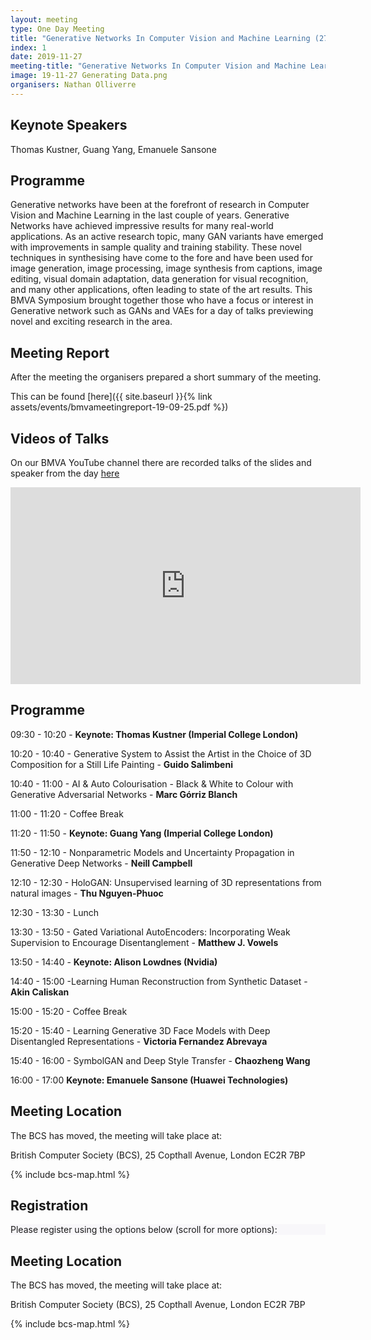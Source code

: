 ```yaml
---
layout: meeting
type: One Day Meeting
title: "Generative Networks In Computer Vision and Machine Learning (27 November 2019)"
index: 1
date: 2019-11-27
meeting-title: "Generative Networks In Computer Vision and Machine Learning"
image: 19-11-27 Generating Data.png
organisers: Nathan Olliverre
---
```


## Keynote Speakers

Thomas Kustner, Guang Yang, Emanuele Sansone

## Programme

Generative networks have been at the forefront of research in Computer Vision and Machine Learning in the last couple of years. Generative Networks have achieved impressive results for many real-world applications. As an active research topic, many GAN variants have emerged with improvements in sample quality and training stability. These novel techniques in synthesising have come to the fore and have been used for image generation, image processing, image synthesis from captions, image editing, visual domain adaptation, data generation for visual recognition, and many other applications, often leading to state of the art results. This BMVA Symposium brought together those who have a focus or interest in Generative network such as GANs and VAEs for a day of talks previewing novel and exciting research in the area.

## Meeting Report
After the meeting the organisers prepared a short summary of the meeting.

This can be found [here]({{ site.baseurl }}{% link assets/events/bmvameetingreport-19-09-25.pdf %})

## Videos of Talks
On our BMVA YouTube channel there are recorded talks of the slides and speaker from the day [here](https://www.youtube.com/watch?v=uMZ_avMVUgM&list=PLW8VWHVjepItIBW64vA8lOJxlNmBAIvTy)

<div class="container">
	<div class="row"><div class="col-xs-12 col-lg-10 mx-auto">
		<div class="video-container">
			<iframe width="560" height="315" src="https://www.youtube.com/embed/videoseries?list=PLW8VWHVjepItIBW64vA8lOJxlNmBAIvTy " frameborder="0" allow="autoplay; encrypted-media" allowfullscreen></iframe>
		</div>
	</div></div>
</div>

## Programme

09:30 - 10:20 - **Keynote: Thomas Kustner (Imperial College London)**

10:20 - 10:40 - Generative System to Assist the Artist in the Choice of 3D Composition for a Still Life Painting - **Guido Salimbeni**

10:40 - 11:00 - AI & Auto Colourisation - Black & White to Colour with Generative Adversarial Networks - **Marc Górriz Blanch**

11:00 - 11:20 - Coffee Break

11:20 - 11:50 - **Keynote: Guang Yang (Imperial College London)**

11:50 - 12:10 - Nonparametric Models and Uncertainty Propagation in Generative Deep Networks - **Neill Campbell**

12:10 - 12:30 - HoloGAN: Unsupervised learning of 3D representations from natural images  - **Thu Nguyen-Phuoc**

12:30 - 13:30 - Lunch

13:30 - 13:50 - Gated Variational AutoEncoders: Incorporating Weak Supervision to Encourage Disentanglement - **Matthew J. Vowels**

13:50 - 14:40 - **Keynote: Alison Lowdnes (Nvidia)**

14:40 - 15:00 -Learning Human Reconstruction from Synthetic Dataset - **Akin Caliskan**

15:00 - 15:20 - Coffee Break

15:20 - 15:40 - Learning Generative 3D Face Models with Deep Disentangled Representations - **Victoria Fernandez Abrevaya**

15:40 - 16:00 - SymbolGAN and Deep Style Transfer - **Chaozheng Wang**  

16:00 - 17:00  **Keynote: Emanuele Sansone (Huawei Technologies)**

## Meeting Location

The BCS has moved, the meeting will take place at:

British Computer Society (BCS), 25 Copthall Avenue, London EC2R 7BP

{% include bcs-map.html %}

<!---
The Programme can be downloaded from [here]({{ site.baseurl }}{% link assets/events/19-09-25Programme.pdf %}).
--->

<!---
## Videos of Talks
On our BMVA youtube channel there are recorded talks of the slides and speaker from the day [here](https://www.youtube.com/playlist?list=PLW8VWHVjepIsW0S7K_ozIOS4_DGy0qoJf)
<iframe width="560" height="315" src="https://www.youtube.com/embed/videoseries?list=PLW8VWHVjepIsW0S7K_ozIOS4_DGy0qoJf" frameborder="0" allow="autoplay; encrypted-media" allowfullscreen></iframe>

## Meeting Report
After the meeting the organisers will preapre a short summary of the meeting. 

This can be found [here]({{ site.baseurl }}{% link assets/events/bmvameetingreport-19-02-20.pdf %}).
--->

## Registration

<div class="container-fluid pb-3">
    <div class="card p-1" style="background: #F8F7FA">
        <div class="card-body mx-auto">
          Please register using the options below (scroll for more options):
        </div>
        <div id="eventbrite-widget-container-53411098032"></div>
    </div>
</div>

<script src="https://www.eventbrite.co.uk/static/widgets/eb_widgets.js"></script>

<script type="text/javascript">
    var exampleCallback = function() {
        console.log('Order complete!');
    };

    function getWidth() {
      if (self.innerWidth) {
        return self.innerWidth;
      }

      if (document.documentElement && document.documentElement.clientWidth) {
        return document.documentElement.clientWidth;
      }

      if (document.body) {
        return document.body.clientWidth;
      }
    }

    var height_to_use = 600;

    if (getWidth() < 1000) {
        height_to_use = 650;
    }

    if (getWidth() < 800) {
        height_to_use = 700;
    }

    if (getWidth() < 550) {
        height_to_use = 710;
    }

    window.EBWidgets.createWidget({
        // Required
        widgetType: 'checkout',
        eventId: '53411098032',
        iframeContainerId: 'eventbrite-widget-container-53411098032',

        // Optional
        iframeContainerHeight: height_to_use,  // Widget height in pixels. Defaults to a minimum of 425px if not provided
        onOrderComplete: exampleCallback  // Method called when an order has successfully completed
    });
</script>

## Meeting Location

The BCS has moved, the meeting will take place at: 

British Computer Society (BCS), 25 Copthall Avenue, London EC2R 7BP 

{% include bcs-map.html %}

